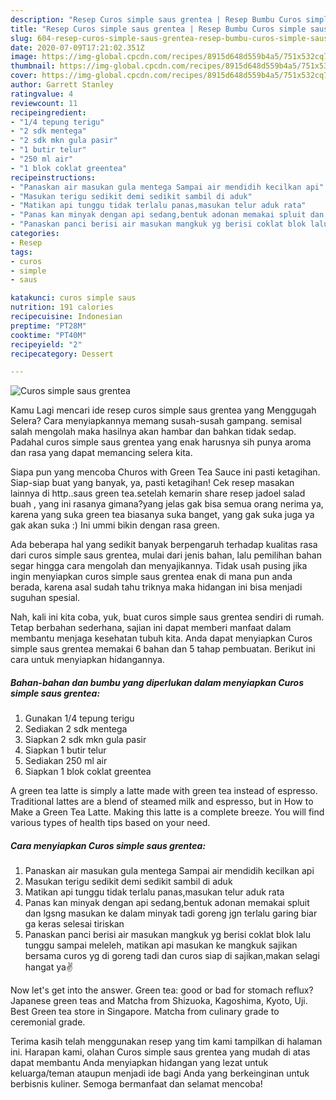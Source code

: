 ```yaml
---
description: "Resep Curos simple saus grentea | Resep Bumbu Curos simple saus grentea Yang Menggugah Selera"
title: "Resep Curos simple saus grentea | Resep Bumbu Curos simple saus grentea Yang Menggugah Selera"
slug: 604-resep-curos-simple-saus-grentea-resep-bumbu-curos-simple-saus-grentea-yang-menggugah-selera
date: 2020-07-09T17:21:02.351Z
image: https://img-global.cpcdn.com/recipes/8915d648d559b4a5/751x532cq70/curos-simple-saus-grentea-foto-resep-utama.jpg
thumbnail: https://img-global.cpcdn.com/recipes/8915d648d559b4a5/751x532cq70/curos-simple-saus-grentea-foto-resep-utama.jpg
cover: https://img-global.cpcdn.com/recipes/8915d648d559b4a5/751x532cq70/curos-simple-saus-grentea-foto-resep-utama.jpg
author: Garrett Stanley
ratingvalue: 4
reviewcount: 11
recipeingredient:
- "1/4 tepung terigu"
- "2 sdk mentega"
- "2 sdk mkn gula pasir"
- "1 butir telur"
- "250 ml air"
- "1 blok coklat greentea"
recipeinstructions:
- "Panaskan air masukan gula mentega Sampai air mendidih kecilkan api"
- "Masukan terigu sedikit demi sedikit sambil di aduk"
- "Matikan api tunggu tidak terlalu panas,masukan telur aduk rata"
- "Panas kan minyak dengan api sedang,bentuk adonan memakai spluit dan lgsng masukan ke dalam minyak tadi goreng jgn terlalu garing biar ga keras selesai tiriskan"
- "Panaskan panci berisi air masukan mangkuk yg berisi coklat blok lalu tunggu sampai meleleh, matikan api masukan ke mangkuk sajikan bersama curos yg di goreng tadi dan curos siap di sajikan,makan selagi hangat ya✌"
categories:
- Resep
tags:
- curos
- simple
- saus

katakunci: curos simple saus 
nutrition: 191 calories
recipecuisine: Indonesian
preptime: "PT28M"
cooktime: "PT40M"
recipeyield: "2"
recipecategory: Dessert

---
```



![Curos simple saus grentea](https://img-global.cpcdn.com/recipes/8915d648d559b4a5/751x532cq70/curos-simple-saus-grentea-foto-resep-utama.jpg)

Kamu Lagi mencari ide resep curos simple saus grentea yang Menggugah Selera? Cara menyiapkannya memang susah-susah gampang. semisal salah mengolah maka hasilnya akan hambar dan bahkan tidak sedap. Padahal curos simple saus grentea yang enak harusnya sih punya aroma dan rasa yang dapat memancing selera kita.

Siapa pun yang mencoba Churos with Green Tea Sauce ini pasti ketagihan. Siap-siap buat yang banyak, ya, pasti ketagihan! Cek resep masakan lainnya di http..saus green tea.setelah kemarin share resep jadoel salad buah , yang ini rasanya gimana?yang jelas gak bisa semua orang nerima ya, karena yang suka green tea biasanya suka banget, yang gak suka juga ya gak akan suka :) Ini ummi bikin dengan rasa green.

Ada beberapa hal yang sedikit banyak berpengaruh terhadap kualitas rasa dari curos simple saus grentea, mulai dari jenis bahan, lalu pemilihan bahan segar hingga cara mengolah dan menyajikannya. Tidak usah pusing jika ingin menyiapkan curos simple saus grentea enak di mana pun anda berada, karena asal sudah tahu triknya maka hidangan ini bisa menjadi suguhan spesial.


Nah, kali ini kita coba, yuk, buat curos simple saus grentea sendiri di rumah. Tetap berbahan sederhana, sajian ini dapat memberi manfaat dalam membantu menjaga kesehatan tubuh kita. Anda dapat menyiapkan Curos simple saus grentea memakai 6 bahan dan 5 tahap pembuatan. Berikut ini cara untuk menyiapkan hidangannya.

<!--inarticleads1-->

##### Bahan-bahan dan bumbu yang diperlukan dalam menyiapkan Curos simple saus grentea:

1. Gunakan 1/4 tepung terigu
1. Sediakan 2 sdk mentega
1. Siapkan 2 sdk mkn gula pasir
1. Siapkan 1 butir telur
1. Sediakan 250 ml air
1. Siapkan 1 blok coklat greentea


A green tea latte is simply a latte made with green tea instead of espresso. Traditional lattes are a blend of steamed milk and espresso, but in How to Make a Green Tea Latte. Making this latte is a complete breeze. You will find various types of health tips based on your need. 

<!--inarticleads2-->

##### Cara menyiapkan Curos simple saus grentea:

1. Panaskan air masukan gula mentega Sampai air mendidih kecilkan api
1. Masukan terigu sedikit demi sedikit sambil di aduk
1. Matikan api tunggu tidak terlalu panas,masukan telur aduk rata
1. Panas kan minyak dengan api sedang,bentuk adonan memakai spluit dan lgsng masukan ke dalam minyak tadi goreng jgn terlalu garing biar ga keras selesai tiriskan
1. Panaskan panci berisi air masukan mangkuk yg berisi coklat blok lalu tunggu sampai meleleh, matikan api masukan ke mangkuk sajikan bersama curos yg di goreng tadi dan curos siap di sajikan,makan selagi hangat ya✌


Now let&#39;s get into the answer. Green tea: good or bad for stomach reflux? Japanese green teas and Matcha from Shizuoka, Kagoshima, Kyoto, Uji. Best Green tea store in Singapore. Matcha from culinary grade to ceremonial grade. 

Terima kasih telah menggunakan resep yang tim kami tampilkan di halaman ini. Harapan kami, olahan Curos simple saus grentea yang mudah di atas dapat membantu Anda menyiapkan hidangan yang lezat untuk keluarga/teman ataupun menjadi ide bagi Anda yang berkeinginan untuk berbisnis kuliner. Semoga bermanfaat dan selamat mencoba!
